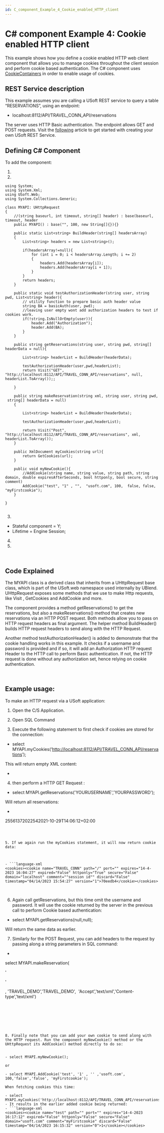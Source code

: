 ```yaml
---
id: C_component_Example_4_Cookie_enabled_HTTP_client
---
```


# C# component Example 4: Cookie enabled HTTP client

This example shows how you define a cookie enabled HTTP web client component that allows you to manage cookies throughout the client session and perform cookie based authentication. The C# component uses [CookieContainers](https://learn.microsoft.com/en-us/dotnet/api/system.net.cookiecontainer?view=net-7.0) in order to enable usage of cookies.

## REST Service description

This example assumes you are calling a USoft REST service to query a table “RESERVATIONS”, using an endpoint:

- localhost:8112/API/TRAVEL_CONN_API/reservations

The server uses HTTP Basic authentication. The endpoint allows GET and POST requests. Visit the [following](/docs/Services/Introducing_USoft_Services/Getting_started_with_USoft_services_Quick_WalkThrough.md) article to get started with creating your own USoft REST Service.

## Defining C# Component

To add the component:

1. 
2. 

```language-csharp
using System;
using System.Xml;
using USoft.Web;
using System.Collections.Generic;

class MYAPI: UHttpRequest
{
    //(string baseurl, int timeout, string[] header) : base(baseurl, timeout, header
    public MYAPI() : base("", 100, new String[]{}){}

    public static List<string> BuildHeader(string[] headersArray)
    {
        List<string> headers = new List<string>();

        if(headersArray!=null){
            for (int i = 0; i < headersArray.Length; i += 2)
            {
                headers.Add(headersArray[i]);
                headers.Add(headersArray[i + 1]);
            }
        }
        return headers;
    }

    public static void testAuthorizationHeader(string user, string pwd, List<string> header){
        // utility function to prepare basic auth header value
        string BA = basicAuth(user, pwd);
        //leaving user empty wont add authorization headers to test if cookies work.
        if(!string.IsNullOrEmpty(user)){
            header.Add("Authorization");
            header.Add(BA);
        }
    }

    public string getReservations(string user, string pwd, string[] headerData = null){

        List<string> headerList = BuildHeader(headerData);

        testAuthorizationHeader(user,pwd,headerList);
        return Visit("GET", "http://localhost:8112/API/TRAVEL_CONN_API/reservations", null, headerList.ToArray());;

    }

    public string makeReservation(string xml, string user, string pwd,  string[] headerData = null) 
    {

        List<string> headerList = BuildHeader(headerData);

        testAuthorizationHeader(user,pwd,headerList);
        
        return Visit("Post", "http://localhost:8112/API/TRAVEL_CONN_API/reservations", xml, headerList.ToArray());
    }

    public XmlDocument myCookies(string url){
        return GetCookies(url);
    }

    public void myNewCookie(){
        //AddCookie(string name, string value, string path, string domain, double expiresAfterSeconds, bool httponly, bool secure, string comment)
        AddCookie("test", "1" , "",  "usoft.com", 100,  false, false, "myFirstcookie");
    }

}


```

3. 

- Stateful component = Y;
- Lifetime = Engine Session;

4. 

5. 

 

## Code Explained

The MYAPI class is a derived class that inherits from a UHttpRequest base class, which is part of the USoft.web namespace used internally by UBlend. UHttpRequest exposes some methods that we use to make Http requests, like Visit , GetCookies and AddCookie and more.

The component provides a method getReservations() to get the reservations, but also a makeReservations() method that creates new reservations via an HTTP POST request. Both methods allow you to pass on HTTP request headers as final argument. The helper method BuildHeader() builds HTTP request headers to send along with the HTTP Request.

Another method testAuthorizationHeader() is added to demonstrate that the cookie handling works in this example. It checks if a username and password is provided and if so, it will add an Authorization HTTP request Header to the HTTP call to perform Basic authentication. If not, the HTTP request is done without any authorization set, hence relying on cookie authentication.

 

## Example usage:

To make an HTTP request via a USoft application:

1. Open the C/S Application.

2. Open SQL Command
3. Execute the following statement to first check if cookies are stored for the connection:

- select MYAPI.myCookies(‘[http://localhost:8112/API/TRAVEL_CONN_API/reservations](http://localhost:8112/API/TRAVEL_CONN_API/reservations)’);


This will return empty XML content:
 

- <cookies />

4. then perform a HTTP GET Request :
 

- select MYAPI.getReservations('YOURUSERNAME','YOURPASSWORD');

Will return all reservations:

- ```language-xml
<?xml version="1.0" encoding="UTF-8" standalone="yes"?><Reservations><RES_ID>255</RES_ID><TOUR_ID>6</TOUR_ID><MADE_BY>1</MADE_BY><DEALT_WITH_BY>37</DEALT_WITH_BY><PERSON_DISCOUNT>2</PERSON_DISCOUNT><GROUP_DISCOUNT>0</GROUP_DISCOUNT><PRICE>2254</PRICE><BOOK_DATE>2021-10-29T14:06:12+02:00</BOOK_DATE></Reservations>
```



5. If we again run the myCookies statement, it will now return cookie data:

 

- ```language-xml
<cookies><cookie name="TRAVEL_CONN" path="/" port="" expires="14-4-2023 16:04:27" expired="False" httponly="True" secure="False" domain="localhost" comment=""session id"" discard="False" timestamp="04/14/2023 15:54:27" version="1">70eedb4</cookie></cookies>
```



 

6. Again call getReservations, but this time omit the username and password. It will use the cookie returned by the server in the previous call to perform Cookie based authentication:
 

- select MYAPI.getReservations(null,null);

Will return the same data as earlier.


7. Similarly for the POST Request, you can add headers to the request by passing along a string parameters in SQL command:
 

- ```sql
select MYAPI.makeReservation(

'<Reservations documentName="Reservations">

<RESERVATION RES_ID="261" TOUR_ID="4" MADE_BY="10" DEALT_WITH_BY="43" PERSON_DISCOUNT=".0" GROUP_DISCOUNT=".0" PRICE="2254.0" BOOK_DATE="2021-10-29T14:06:12" CANCEL_DATE="2022-10-30T12:00:00"/>

</Reservations>'

, 'TRAVEL_DEMO','TRAVEL_DEMO',  'Accept','text/xml','Content-type','text/xml')
```



 

 

8. Finally note that you can add your own cookie to send along with the HTTP request. Run the component myNewCookie() method or the UHttpRequest its AddCookie() method directly to do so:
 

- select MYAPI.myNewCookie();

or

- select MYAPI.AddCookie('test', '1' , '' ,'usoft.com', 100,'false','false', 'myFirstcookie');

When fetching cookies this time:

- select MYAPI.myCookies('http://localhost:8112/API/TRAVEL_CONN_API/reservations');
- It results in the earlier added cookie being returned:
- ```language-xml
<cookies><cookie name="test" path="" port="" expires="14-4-2023 16:17:12" expired="False" httponly="False" secure="False" domain="usoft.com" comment="myFirstcookie" discard="False" timestamp="04/14/2023 16:15:32" version="0">1</cookie></cookies>
```